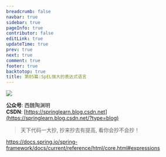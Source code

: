 ```yaml
---
breadcrumb: false
navbar: true
sidebar: true
pageInfo: true
contributor: false
editLink: true
updateTime: true
prev: true
next: true
comment: true
footer: true
backtotop: true
title: 第05篇:SpEL强大的表达式语言
---
```


![](https://img-blog.csdnimg.cn/img_convert/aa1d259419ff268edc2fe3088f940556.png)

**公众号**: 西魏陶渊明<br/>
**CSDN**: [https://springlearn.blog.csdn.net](https://springlearn.blog.csdn.net/?type=blog)<br/>

>天下代码一大抄, 抄来抄去有提高, 看你会抄不会抄！


https://docs.spring.io/spring-framework/docs/current/reference/html/core.html#expressions

